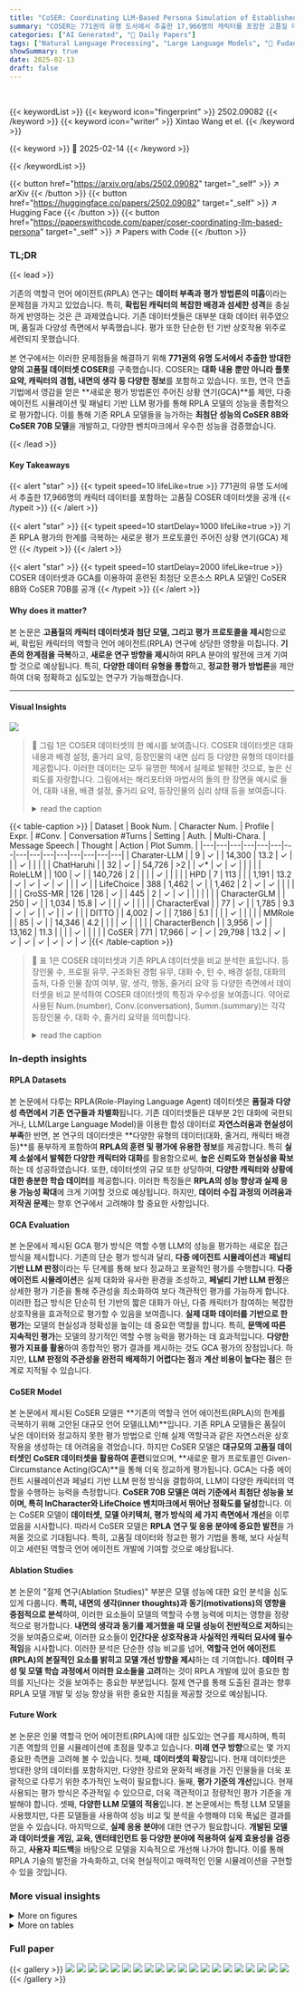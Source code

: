 ```yaml
---
title: "CoSER: Coordinating LLM-Based Persona Simulation of Established Roles"
summary: "COSER는 771권의 유명 도서에서 추출한 17,966명의 캐릭터를 포함한 고품질 데이터셋과, 최첨단 오픈소스 역할극 언어 에이전트(RPLA) 모델, 그리고 효과적인 RPLA 평가 프로토콜을 제시합니다.  **주요 기여는 고품질 데이터셋과 주어진 상황 연기(GCA)라는 새로운 평가 방법론**입니다. GCA를 통해 다중 에이전트 시뮬레이션과 패널티 기반 L..."
categories: ["AI Generated", "🤗 Daily Papers"]
tags: ["Natural Language Processing", "Large Language Models", "🏢 Fudan University",]
showSummary: true
date: 2025-02-13
draft: false
---
```


<br>

{{< keywordList >}}
{{< keyword icon="fingerprint" >}} 2502.09082 {{< /keyword >}}
{{< keyword icon="writer" >}} Xintao Wang et el. {{< /keyword >}}
 
{{< keyword >}} 🤗 2025-02-14 {{< /keyword >}}
 
{{< /keywordList >}}

{{< button href="https://arxiv.org/abs/2502.09082" target="_self" >}}
↗ arXiv
{{< /button >}}
{{< button href="https://huggingface.co/papers/2502.09082" target="_self" >}}
↗ Hugging Face
{{< /button >}}
{{< button href="https://paperswithcode.com/paper/coser-coordinating-llm-based-persona" target="_self" >}}
↗ Papers with Code
{{< /button >}}




### TL;DR


{{< lead >}}

기존의 역할극 언어 에이전트(RPLA) 연구는 **데이터 부족과 평가 방법론의 미흡**이라는 문제점을 가지고 있었습니다. 특히, **확립된 캐릭터의 복잡한 배경과 섬세한 성격**을 충실하게 반영하는 것은 큰 과제였습니다.  기존 데이터셋들은 대부분 대화 데이터 위주였으며, 품질과 다양성 측면에서 부족했습니다. 평가 또한 단순한 턴 기반 상호작용 위주로 세련되지 못했습니다.

본 연구에서는 이러한 문제점들을 해결하기 위해 **771권의 유명 도서에서 추출한 방대한 양의 고품질 데이터셋 COSER**를 구축했습니다. COSER는 **대화 내용 뿐만 아니라 플롯 요약, 캐릭터의 경험, 내면의 생각 등 다양한 정보**를 포함하고 있습니다. 또한, 연극 연출 기법에서 영감을 얻은 **새로운 평가 방법론인 주어진 상황 연기(GCA)**를 제안, 다중 에이전트 시뮬레이션 및 패널티 기반 LLM 평가를 통해 RPLA 모델의 성능을 종합적으로 평가합니다. 이를 통해 기존 RPLA 모델들을 능가하는 **최첨단 성능의 CoSER 8B와 CoSER 70B 모델**을 개발하고, 다양한 벤치마크에서 우수한 성능을 검증했습니다.

{{< /lead >}}


#### Key Takeaways

{{< alert "star" >}}
{{< typeit speed=10 lifeLike=true >}} 771권의 유명 도서에서 추출한 17,966명의 캐릭터 데이터를 포함하는 고품질 COSER 데이터셋을 공개 {{< /typeit >}}
{{< /alert >}}

{{< alert "star" >}}
{{< typeit speed=10 startDelay=1000 lifeLike=true >}} 기존 RPLA 평가의 한계를 극복하는 새로운 평가 프로토콜인 주어진 상황 연기(GCA) 제안 {{< /typeit >}}
{{< /alert >}}

{{< alert "star" >}}
{{< typeit speed=10 startDelay=2000 lifeLike=true >}} COSER 데이터셋과 GCA를 이용하여 훈련된 최첨단 오픈소스 RPLA 모델인 CoSER 8B와 CoSER 70B를 공개 {{< /typeit >}}
{{< /alert >}}

#### Why does it matter?
본 논문은 **고품질의 캐릭터 데이터셋과 첨단 모델, 그리고 평가 프로토콜을 제시**함으로써, 확립된 캐릭터의 역할극 언어 에이전트(RPLA) 연구에 상당한 영향을 미칩니다.  **기존의 한계점을 극복**하고, **새로운 연구 방향을 제시**하여 RPLA 분야의 발전에 크게 기여할 것으로 예상됩니다. 특히, **다양한 데이터 유형을 통합**하고, **정교한 평가 방법론**을 제안하여 더욱 정확하고 심도있는 연구가 가능해졌습니다.

------
#### Visual Insights



![](https://arxiv.org/html/2502.09082/x1.png)

> 🔼 그림 1은 COSER 데이터셋의 한 예시를 보여줍니다. COSER 데이터셋은 대화 내용과 배경 설정, 줄거리 요약, 등장인물의 내면 심리 등 다양한 유형의 데이터를 제공합니다. 이러한 데이터는 모두 유명한 책에서 실제로 발췌한 것으로, 높은 신뢰도를 자랑합니다. 그림에서는 해리포터와 마법사의 돌의 한 장면을 예시로 들어, 대화 내용, 배경 설정, 줄거리 요약, 등장인물의 심리 상태 등을 보여줍니다.
> <details>
> <summary>read the caption</summary>
> Figure 1:  An example from CoSER dataset, which provides comprehensive data types such as conversation dialogues and settings, plot summaries, characters’ inner thoughts, authentically sourced from renowned books.
> </details>





{{< table-caption >}}
| Dataset | Book Num. | Character Num. | Profile | Expr. | #Conv. | Conversation #Turns | Setting | Auth. | Multi-Chara. | Message Speech | Thought | Action | Plot Summ. |
|---|---|---|---|---|---|---|---|---|---|---|---|---|---|---|
| Charater-LLM |  | 9 | ✓ |  | 14,300 | 13.2 | ✓ |  |  | ✓ |  |  |  |
| ChatHaruhi |  | 32 | ✓ |  | 54,726 | >2 |  | ✓* | ✓ | ✓ |  |  |  |
| RoleLLM |  | 100 | ✓ |  | 140,726 | 2 |  |  |  | ✓ |  |  |  |
| HPD | 7 | 113 |  |  | 1,191 | 13.2 | ✓ | ✓ | ✓ | ✓ |  |  | ✓ |
| LifeChoice | 388 | 1,462 | ✓ |  | 1,462 | 2 | ✓ | ✓ |  |  |  |  |  |
| CroSS-MR | 126 | 126 | ✓ |  | 445 | 2 | ✓ | ✓ |  |  |  |  |  |
| CharacterGLM |  | 250 | ✓ |  | 1,034 | 15.8 | ✓ |  |  | ✓ |  |  |  |
| CharacterEval |  | 77 | ✓ |  | 1,785 | 9.3 | ✓ | ✓ |  | ✓ |  | ✓ |  |
| DITTO |  | 4,002 | ✓ |  | 7,186 | 5.1 |  |  |  | ✓ |  |  |  |
| MMRole |  | 85 | ✓ |  | 14,346 | 4.2 |  |  |  | ✓ |  |  |  |
| CharacterBench |  | 3,956 | ✓ |  | 13,162 | 11.3 |  |  |  | ✓ |  |  |  |
| CoSER | 771 | 17,966 | ✓ | ✓ | 29,798 | 13.2 | ✓ | ✓ | ✓ | ✓ | ✓ | ✓ | ✓ |{{< /table-caption >}}

> 🔼 표 1은 COSER 데이터셋과 기존 RPLA 데이터셋을 비교 분석한 표입니다. 등장인물 수, 프로필 유무, 구조화된 경험 유무, 대화 수, 턴 수, 배경 설정, 대화의 출처, 다중 인물 참여 여부, 말, 생각, 행동, 줄거리 요약 등 다양한 측면에서 데이터셋을 비교 분석하여 COSER 데이터셋의 특징과 우수성을 보여줍니다.  약어로 사용된 Num.(number), Conv.(conversation), Summ.(summary)는 각각 등장인물 수, 대화 수, 줄거리 요약을 의미합니다.
> <details>
> <summary>read the caption</summary>
> Table 1: Overview of CoSER and existing RPLA datasets. For characters, Num. count characters with profiles, and Expr. denotes structured character experiences. For conversations, Auth. indicates authentic dialogues or behaviors from the books, and Multi-Chara. denotes involving more than 2 characters. Num. (number), Conv. (conversation), and Summ. (summary) are abbreviations.
> </details>





### In-depth insights


#### RPLA Datasets
본 논문에서 다루는 RPLA(Role-Playing Language Agent) 데이터셋은 **품질과 다양성 측면에서 기존 연구들과 차별화**됩니다. 기존 데이터셋들은 대부분 2인 대화에 국한되거나, LLM(Large Language Model)을 이용한 합성 데이터로 **자연스러움과 현실성이 부족**한 반면, 본 연구의 데이터셋은 **다양한 유형의 데이터(대화, 줄거리, 캐릭터 배경 등)**를 풍부하게 포함하여 **RPLA의 훈련 및 평가에 유용한 정보**를 제공합니다. 특히 **실제 소설에서 발췌한 다양한 캐릭터와 대화**를 활용함으로써, **높은 신뢰도와 현실성을 확보**하는 데 성공하였습니다. 또한, 데이터셋의 규모 또한 상당하여, **다양한 캐릭터와 상황에 대한 충분한 학습 데이터**를 제공합니다. 이러한 특징들은 **RPLA의 성능 향상과 실제 응용 가능성 확대**에 크게 기여할 것으로 예상됩니다.  하지만, **데이터 수집 과정의 어려움과 저작권 문제**는 향후 연구에서 고려해야 할 중요한 사항입니다.

#### GCA Evaluation
본 논문에서 제시된 GCA 평가 방식은 역할 수행 LLM의 성능을 평가하는 새로운 접근 방식을 제시합니다. 기존의 단순 평가 방식과 달리, **다중 에이전트 시뮬레이션**과 **패널티 기반 LLM 판정**이라는 두 단계를 통해 보다 정교하고 포괄적인 평가를 수행합니다.  **다중 에이전트 시뮬레이션**은 실제 대화와 유사한 환경을 조성하고, **페널티 기반 LLM 판정**은 상세한 평가 기준을 통해 주관성을 최소화하여 보다 객관적인 평가를 가능하게 합니다.  이러한 접근 방식은 단순히 턴 기반의 짧은 대화가 아닌, 다중 캐릭터가 참여하는 복잡한 상호작용을 효과적으로 평가할 수 있음을 보여줍니다.  **실제 대화 데이터를 기반으로 한 평가**는 모델의 현실성과 정확성을 높이는 데 중요한 역할을 합니다.  특히, **문맥에 따른 지속적인 평가**는 모델의 장기적인 역할 수행 능력을 평가하는 데 효과적입니다.  **다양한 평가 지표를 활용**하여 종합적인 평가 결과를 제시하는 것도 GCA 평가의 장점입니다.  하지만, **LLM 판정의 주관성을 완전히 배제하기 어렵다는 점**과 **계산 비용이 높다는 점**은 한계로 지적될 수 있습니다.

#### CoSER Model
본 논문에서 제시된 CoSER 모델은 **기존의 역할극 언어 에이전트(RPLA)의 한계를 극복하기 위해 고안된 대규모 언어 모델(LLM)**입니다. 기존 RPLA 모델들은 품질이 낮은 데이터와 정교하지 못한 평가 방법으로 인해 실제 역할극과 같은 자연스러운 상호작용을 생성하는 데 어려움을 겪었습니다.  하지만 CoSER 모델은 **대규모의 고품질 데이터셋인 CoSER 데이터셋을 활용하여 훈련**되었으며, **새로운 평가 프로토콜인 Given-Circumstance Acting(GCA)**을 통해 더욱 정교하게 평가됩니다.  GCA는 다중 에이전트 시뮬레이션과 페널티 기반 LLM 판정 방식을 결합하여, LLM이 다양한 캐릭터의 역할을 수행하는 능력을 측정합니다. **CoSER 70B 모델은 여러 기준에서 최첨단 성능을 보이며, 특히 InCharacter와 LifeChoice 벤치마크에서 뛰어난 정확도를 달성**합니다.  이는 CoSER 모델이 **데이터셋, 모델 아키텍처, 평가 방식의 세 가지 측면에서 개선**을 이루었음을 시사합니다. 따라서 CoSER 모델은 **RPLA 연구 및 응용 분야에 중요한 발전**을 가져올 것으로 기대됩니다. 특히, 고품질 데이터와 정교한 평가 기법을 통해, 보다 사실적이고 세련된 역할극 언어 에이전트 개발에 기여할 것으로 예상됩니다.

#### Ablation Studies
본 논문의 "절제 연구(Ablation Studies)" 부분은 모델 성능에 대한 요인 분석을 심도 있게 다룹니다. **특히, 내면의 생각(inner thoughts)과 동기(motivations)의 영향을 중점적으로 분석**하여, 이러한 요소들이 모델의 역할극 수행 능력에 미치는 영향을 정량적으로 평가합니다.  **내면의 생각과 동기를 제거했을 때 모델 성능이 전반적으로 저하**되는 것을 보여줌으로써, 이러한 요소들이 **인간다운 상호작용과 사실적인 캐릭터 묘사에 필수적임**을 시사합니다.  이러한 분석은 단순한 성능 비교를 넘어, **역할극 언어 에이전트(RPLA)의 본질적인 요소를 밝히고 모델 개선 방향을 제시**하는 데 기여합니다.  **데이터 구성 및 모델 학습 과정에서 이러한 요소들을 고려**하는 것이 RPLA 개발에 있어 중요한 함의를 지닌다는 것을 보여주는 중요한 부분입니다.  절제 연구를 통해 도출된 결과는 향후 RPLA 모델 개발 및 성능 향상을 위한 중요한 지침을 제공할 것으로 예상됩니다.

#### Future Work
본 논문은 인물 역할극 언어 에이전트(RPLA)에 대한 심도있는 연구를 제시하며, 특히 기존 역할의 인물 시뮬레이션에 초점을 맞추고 있습니다.  **미래 연구 방향**으로는 몇 가지 중요한 측면을 고려해 볼 수 있습니다. 첫째, **데이터셋의 확장**입니다. 현재 데이터셋은 방대한 양의 데이터를 포함하지만, 다양한 장르와 문화적 배경을 가진 인물들을 더욱 포괄적으로 다루기 위한 추가적인 노력이 필요합니다.  둘째, **평가 기준의 개선**입니다.  현재 사용되는 평가 방식은 주관적일 수 있으므로, 더욱 객관적이고 정량적인 평가 기준을 개발해야 합니다. 셋째, **다양한 LLM 모델의 적용**입니다.  본 논문에서는 특정 LLM 모델을 사용했지만, 다른 모델들을 사용하여 성능 비교 및 분석을 수행해야 더욱 폭넓은 결과를 얻을 수 있습니다. 마지막으로, **실제 응용 분야**에 대한 연구가 필요합니다.  **개발된 모델과 데이터셋을 게임, 교육, 엔터테인먼트 등 다양한 분야에 적용하여 실제 효용성을 검증**하고,  **사용자 피드백**을 바탕으로 모델을 지속적으로 개선해 나가야 합니다. 이를 통해 RPLA 기술의 발전을 가속화하고, 더욱 현실적이고 매력적인 인물 시뮬레이션을 구현할 수 있을 것입니다.


### More visual insights

<details>
<summary>More on figures
</summary>


![](https://arxiv.org/html/2502.09082/x2.png)

> 🔼 그림 2는 COSER 데이터셋, 학습 및 평가의 개요를 보여줍니다. 왼쪽은 COSER 데이터셋이 저명한 책에서 가져온 데이터를 LLM 기반 파이프라인을 통해 처리한 과정을 보여줍니다. 플롯, 대화, 캐릭터에 대한 풍부한 데이터 유형을 포함합니다. 오른쪽은 이러한 대화를 사용하여 역할 수행 LLM을 훈련하고 평가하기 위해 주어진 상황 연기(GCA)를 적용하는 방법을 보여줍니다. 훈련의 경우 각 샘플은 LLM이 대화에서 특정 캐릭터를 묘사하도록 훈련하며 원본 대화를 사용합니다. 평가의 경우 동일한 시나리오가 주어진 대화 시뮬레이션을 위한 다중 에이전트 시스템을 구축하고 패널티 기반 LLM 평론가를 통해 시뮬레이션된 대화를 평가합니다.
> <details>
> <summary>read the caption</summary>
> Figure 2:  Overview of CoSER’s dataset, training and evaluation. Left: The CoSER dataset is sourced from renowned books and processed via LLM-based pipeline. It contains rich data types on plots, conversations and characters. Right: We apply given-circumstance acting to train and evaluate role-playing LLMs using these conversations. For training, each sample trains the LLM to portray a specific character in a conversation, using their original dialogue. For evaluation, we build a multi-agent system for conversation simulation given the same scenario, and assess the simulated dialogue via penalty-based LLM critics.
> </details>



![](https://arxiv.org/html/2502.09082/extracted/6197931/Figures/rag_comparison.jpg)

> 🔼 그림 3은 다양한 캐릭터 데이터에서 검색 증강을 사용한 CoSER 테스트에 대한 LLM 성능을 보여줍니다.  Expr.은 경험을, Conv.는 대화를 나타냅니다.  이 그래프는 다양한 유형의 캐릭터 데이터(경험 및 대화)를 검색하여 추가한 경우의 LLM 성능 변화를 보여줍니다.  각 막대는 특정 데이터 유형을 추가했을 때의 평균 점수를 나타냅니다.  기준선(Base)은 검색 증강 없이 CoSER 테스트의 LLM 성능입니다.  이 그림은 CoSER 데이터셋의 포괄적인 데이터 유형이 검색 증강에 어떻게 도움이 되는지 보여주는 것을 목적으로 합니다.
> <details>
> <summary>read the caption</summary>
> Figure 3: LLM Performance on CoSER Test with retrieval augmentation from various character data. Expr. and Conv. denote experiences and conversations respectively.
> </details>



![](https://arxiv.org/html/2502.09082/x3.png)

> 🔼 그림 4는 COSER 데이터셋에 포함된 도서의 장르 분포를 보여줍니다.  단순히 장르의 비율만 나타내는 것이 아니라, 판타지, 역사, 공상과학, 로맨스, 미스터리 등 주요 소설 장르뿐만 아니라 회고록, 전기 등 틈새 장르까지 포함하여 데이터셋의 다양성을 강조하고 있습니다.  각 장르가 차트에서 비율로 표현되어 데이터셋의 균형 잡힌 구성을 시각적으로 보여줍니다.
> <details>
> <summary>read the caption</summary>
> Figure 4: Genre distribution of selected books in CoSER dataset.
> </details>



![](https://arxiv.org/html/2502.09082/extracted/6197931/Figures/rounds_vs_scores_scatter.png)

> 🔼 그림 5는 GCA 평가에서 패널티 기반 LLM 평론가의 길이 편향을 보여주는 선형 회귀 결과를 보여줍니다.  선형 회귀 분석을 통해 시뮬레이션 라운드 수가 증가함에 따라 점수가 감소하는 경향(길이 편향)이 있음을 확인하고, 이를 보정하기 위한 길이 보정 방법을 제시합니다.  이 그래프는 다양한 모델과 설정에서 시뮬레이션 라운드 수와 점수 간의 관계를 시각적으로 나타내어 길이 편향의 존재와 그 영향을 명확히 보여줍니다.
> <details>
> <summary>read the caption</summary>
> Figure 5:  Linear regression results showing length bias of penalty-based LLM critics in GCA evaluation.
> </details>



</details>




<details>
<summary>More on tables
</summary>


{{< table-caption >}}
Model|Storyline|Consistency|Anthropomorphism|Character Fidelity|Storyline Quality|Average Score|BLEU|ROUGE-L
---|---|---|---|---|---|---|---|---
**_Close-source Models_**
Abab7-preview|56.81 ± 1.47|44.23 ± 1.90|43.83 ± 2.71|74.83 ± 0.97|54.92 ± 0.57|4.96 ± 0.07|11.50 ± 0.06|
Doubao-pro|60.95 ± 1.40|49.72 ± 0.23|47.02 ± 1.10|79.28 ± 0.82|59.24 ± 0.30|6.38 ± 0.08|12.95 ± 0.04|
Step-1-Flash|57.75 ± 0.72|48.12 ± 0.39|44.48 ± 0.48|75.93 ± 0.99|56.57 ± 0.48|5.95 ± 0.15|12.71 ± 0.11|
Step-2|61.43 ± 0.88|49.06 ± 1.69|47.33 ± 0.70|77.96 ± 0.85|58.94 ± 0.75|5.75 ± 0.08|12.50 ± 0.11|
GPT-3.5|57.22 ± 0.13|43.30 ± 0.48|42.29 ± 1.47|73.91 ± 0.64|54.18 ± 0.63|4.58 ± 0.11|11.80 ± 0.10|
GPT-4o|**61.59 ± 0.66**|48.93 ± 0.48|**48.95 ± 1.73**|**80.33 ± 0.59**|**59.95 ± 0.50**|5.90 ± 0.16|12.11 ± 0.13|
GPT-4o Mini|60.09 ± 0.60|48.21 ± 1.09|44.88 ± 1.63|78.55 ± 0.14|57.93 ± 0.74|3.90 ± 0.07|10.81 ± 0.07|
Gemini Pro|59.11 ± 0.82|52.41 ± 0.57|47.83 ± 0.37|77.59 ± 1.43|59.24 ± 0.25|5.39 ± 0.04|11.65 ± 0.06|
Claude-3-Haiku|58.18 ± 0.72|44.66 ± 1.72|41.88 ± 0.34|74.14 ± 1.26|54.71 ± 0.84|4.80 ± 0.05|12.02 ± 0.02|
Claude-3.5-Sonnet|57.45 ± 0.98|48.50 ± 2.35|45.69 ± 1.80|77.23 ± 0.88|57.22 ± 0.95|5.17 ± 0.12|11.45 ± 0.07|
**_Open-source Models_**
Mistral-7B|**59.90 ± 1.33**|40.00 ± 0.74|44.75 ± 1.14|61.93 ± 1.12|51.64 ± 0.55|2.71 ± 0.10|9.28 ± 0.12|
Qwen-2-7B|51.96 ± 0.67|35.48 ± 0.62|31.51 ± 2.95|63.18 ± 0.79|45.53 ± 0.69|4.21 ± 0.21|10.71 ± 0.10|
LLaMA-3.1-8B|54.10 ± 1.63|45.36 ± 1.91|40.22 ± 1.16|72.29 ± 1.75|52.99 ± 1.20|4.59 ± 0.11|10.18 ± 0.09|
CoSER-8B|58.61 ± 2.46|47.23 ± 0.16|46.90 ± 2.06|73.04 ± 1.37|56.45 ± 0.56|9.40 ± 0.18|14.21 ± 0.11|
Vicuna-13B-1.5|52.75 ± 1.64|39.12 ± 1.21|38.04 ± 0.98|60.43 ± 1.58|47.58 ± 1.25|1.67 ± 0.10|5.59 ± 0.18|
Mixtral-8x7B|51.25 ± 1.73|38.44 ± 1.18|36.92 ± 2.65|67.69 ± 0.80|48.58 ± 1.35|5.28 ± 0.06|11.66 ± 0.05|
Qwen-2-72B|57.75 ± 1.26|47.28 ± 0.87|46.62 ± 1.69|76.60 ± 0.36|57.06 ± 1.00|5.38 ± 0.00|11.85 ± 0.03|
LLaMA-3.1-70B|57.46 ± 1.65|45.95 ± 1.30|43.72 ± 1.17|74.84 ± 0.54|55.49 ± 0.33|4.82 ± 0.06|10.98 ± 0.06|
CoSER-70B|58.66 ± 1.34|**53.33 ± 0.91**|**48.75 ± 1.43**|75.49 ± 0.94|**59.06 ± 0.22**|**10.10 ± 0.04**|**14.78 ± 0.09**|
DeepSeek-V3|56.40 ± 0.95|47.87 ± 1.10|44.02 ± 0.13|76.66 ± 1.26|56.24 ± 0.46|4.54 ± 0.14|11.02 ± 0.15|{{< /table-caption >}}
> 🔼 표 2는 CoSER Test 데이터셋을 사용하여 주어진 상황 연기 과제에서 다양한 대규모 언어 모델(LLM)의 성능을 백분율(%)로 나타낸 표입니다. 표에는 각 모델의 일관성, 의인화, 충실도, 품질 점수와 BLEU 및 ROUGE-L 점수가 포함되어 있습니다. 굵게 표시된 값은 모든 모델 중 가장 좋은 성능을 나타내고, 밑줄 친 값은 오픈소스 모델 중 가장 좋은 성능을 나타냅니다. 이 표는 주어진 상황에서 다양한 LLM이 역할극을 얼마나 잘 수행하는지 비교 분석하는 데 유용합니다.
> <details>
> <summary>read the caption</summary>
> Table 2: Performance (%) of various LLMs on given-circumstance acting using CoSER Test. Bold or underlined values indicate best performance across all models and open-source models, respectively.
> </details>

{{< table-caption >}}
| Model | Incharacter |  |  |  | 
|---|---|---|---|---| 
|  | Dim | Full | Life | Choice | CroSS | MR |
|---|---|---|---|---|---|---|
| LLaMA-3.1-8B | 64.97 | 15.62 | 61.10 | 30.15 |
| CoSER-8B | 75.80 | 21.88 | 69.54 | 44.94 |
| *trained w/o I.T.* | 70.70 | 15.62 | 59.92 | 43.14 |
| LLaMA-3.1-70B | 72.16 | 31.25 | 86.48 | 61.30 |
| Higgs-Llama-3-70B | 74.52 | 28.12 | 74.03 | 60.12 |
| CoSER-70B | 75.80 | **34.38** | **93.47** | **64.49** |
| *trained w/o I.T.* | 73.12 | 32.14 | 93.18 | 63.14 |
| Qwen-2-72B | 74.52 | 31.25 | 81.14 | 62.57 |
| GPT-3.5 | 71.20 | 21.88 | 78.07 | 30.09 |
| GPT-4o | **76.54** | 32.62 | 75.96 | **64.49** |
| Claude-3.5-Sonnet | 72.61 | 21.88 | 86.07 | 30.59 |{{< /table-caption >}}
> 🔼 표 3은 기존의 세 가지 역할극 언어 에이전트(RPLA) 벤치마크에 대한 다양한 대규모 언어 모델(LLM)의 성능을 백분율(%)로 나타낸 표입니다.  InCharacter 벤치마크의 경우 개별(Dim) 및 전체(Full) 차원에 대한 정확도를 BFI(Big Five Inventory) 기준으로 보고합니다. I.T.는 내적 사고(inner thoughts)를 의미합니다. 이 표는 각 모델이 얼마나 효과적으로 확립된 캐릭터를 시뮬레이션하고, 다양한 대화 상황에서 일관성을 유지하며,  인간다운 반응을 보이는지를 보여줍니다.
> <details>
> <summary>read the caption</summary>
> Table 3: LLM performance (%) across three existing RPLA benchmarks. I.T. denotes inner thoughts. For InCharacter, we report accuracy for individual (Dim) and full (Full) dimensions on BFI.
> </details>

{{< table-caption >}}
| Model | Standard | Test w/o I.T. | Test w/o Mot. |
|---|---|---|---|
| GPT-4o | 59.95 | 56.89 | 56.34 |
| Qwen-2-72B | 57.06 | 51.95 | 54.21 |
| LLaMA-3.1-70B | 55.49 | 53.12 | 52.49 |
| CoSER-70B | 59.06 | 57.32 | 57.71 |
| *trained w/o I.T.* | 56.04 | 55.34 | - |
| LLaMA-3.1-8B | 52.99 | 51.97 | 49.63 |
| CoSER-8B | 56.45 | 54.65 | 56.81 |
| *trained w/o I.T.* | 54.25 | 54.38 | - |{{< /table-caption >}}
> 🔼 표 4는 CoSER 테스트에서 평균 점수를 보여주는 절제 연구 결과를 보여줍니다.  CoSER 테스트는 논문에서 제시된 새로운 역할극 언어 에이전트(RPLA) 평가 프로토콜을 사용하여 수행된 평가입니다.  표는 내적 사고(I.T.)와 동기(Mot.)를 포함하거나 제외한 다양한 모델의 성능을 비교하여 각 요소가 역할극 언어 모델의 성능에 미치는 영향을 분석합니다.  즉, 내적 사고와 동기가 모델의 역할극 수행 능력에 얼마나 기여하는지 보여줍니다.
> <details>
> <summary>read the caption</summary>
> Table 4:  Ablation study results (average scores) on CoSER Test. I.T. and Mot. mean inner thoughts and motivations, respectively.
> </details>

{{< table-caption >}}
| #Book | #Plot | #Conversation. | #Chararacter | #Utterance |
|---|---|---|---|---|
| 771 | 30,069 | 29,798 | 17,966 | 392,900 |{{< /table-caption >}}
> 🔼 표 5는 COSER 데이터셋의 통계를 보여줍니다.  데이터셋의 규모와 다양성을 보다 자세히 설명하면, 771권의 저명한 책에서 추출한 17,966명의 등장인물, 30,069개의 고유 플롯, 그리고 29,798개의 대화를 포함하고 있으며, 전체 데이터셋은 약 392,900개의 발화로 구성됩니다. 평균적으로 각 대화는 약 13.2개의 발화를 포함합니다. 이 표는 COSER 데이터셋의 방대함과 다양성을 한눈에 보여주는 요약 통계 정보를 제공합니다.
> <details>
> <summary>read the caption</summary>
> Table 5: Statistics of CoSER Dataset.
> </details>

{{< table-caption >}}
| Selected Books |
|---|---| 
| 1. _The Hunger Games (The Hunger Games, #1)_ | 2. _Harry Potter and the Order of the Phoenix (H. P., #5)_ |
| 3. _Pride and Prejudice_ | 4. _To Kill a Mockingbird_ |
| 5. _The Book Thief_ | 6. _Animal Farm_ |
| 7. _The Chronicles of Narnia (#1-7)_ | 8. _The Fault in Our Stars_ |
| 9. _The Picture of Dorian Gray_ | 10. _Wuthering Heights_ |
| 11. _Gone with the Wind_ | 12. _The Perks of Being a Wallflower_ |
| 13. _The Lightning Thief (Percy Jackson and the Olympians, #1)_ | 14. _The Little Prince_ |
| 15. _The Great Gatsby_ | 16. _Crime and Punishment_ |
| 17. _Memoirs of a Geisha_ | 18. _Les Misérables_ |
| 19. _The Alchemist_ | 20. _Lord of the Flies_ |
| 21. _The Hitchhiker’s Guide to the Galaxy (#1)_ | 22. _The Help_ |
| 23. _Dracula_ | 24. _Ender’s Game (Ender’s Saga, #1)_ |
| 25. _Of Mice and Men_ | 26. _One Hundred Years of Solitude_ |
| 27. _Brave New World_ | 28. _A Thousand Splendid Suns_ |
| 29. _The Time Traveler’s Wife_ | 30. _The Princess Bride_ |
| 31. _The Secret Garden_ | 32. _The Outsiders_ |
| 33. _A Game of Thrones (A Song of Ice and Fire, #1)_ | 34. _Little Women_ |
| 35. _A Wrinkle in Time (Time Quintet, #1)_ | 36. _The Odyssey_ |
| 37. _Harry Potter and the Deathly Hallows (H. P., #7)_ | 38. _Frankenstein: The 1818 Text_ |
| 39. _The Kite Runner_ | 40. _The Handmaid’s Tale (The Handmaid’s Tale, #1)_ |
| 41. _The Lovely Bones_ | 42. _The Adventures of Huckleberry Finn_ |
| 43. _Life of Pi_ | 44. _A Tale of Two Cities_ |
| 45. _Dune (Dune, #1)_ | 46. _Harry Potter and the Prisoner of Azkaban (H.P.,#3)_ |
| 47. _Water for Elephants_ | 48. _Harry Potter and the Sorcerer’s Stone (H. P., #1)_ |
| 49. _The Bell Jar_ | 50. _Matilda_ |
| 51. _The Stand_ | 52. _Catch-22_ |
| 53. _The Adventures of Sherlock Holmes (S. H., #3)_ | 54. _The Pillars of the Earth (Kingsbridge, #1)_ |
| 55. _Rebecca_ | 56. _Great Expectations_ |
| 57. _The Girl with the Dragon Tattoo (Millennium, #1)_ | 58. _The Color Purple_ |
| 59. _Anna Karenina_ | 60. _My Sister’s Keeper_ |
| 61. _The Brothers Karamazov_ | 62. _A Clockwork Orange_ |
| 63. _And Then There Were None_ | 64. _The Road_ |
| 65. _To Kill a Mockingbird_ | 66. _The Golden Compass (His Dark Materials, #1)_ |
| 67. _Vampire Academy (Vampire Academy, #1)_ | 68. _Siddhartha_ |
| 69. _The Complete Stories and Poems_ | 70. _Interview with the Vampire (The Vampire Chronicles, #1)_ |
| 71. _Don Quixote_ | 72. _The Old Man and the Sea_ |
| 73. _The Poisonwood Bible_ | 74. _Harry Potter and the Goblet of Fire (H. P., #4)_ |
| 75. _Atlas Shrugged_ | 76. _The Notebook (The Notebook, #1)_ |
| 77. _Harry Potter and the Half-Blood Prince (H. P., #6)_ | 78. _Moby-Dick or, The Whale_ |
| 79. _A Prayer for Owen Meany_ | 80. _Clockwork Angel (The Infernal Devices, #1)_ |
| 81. _The Stranger_ | 82. _The Secret Life of Bees_ |
| 83. _Harry Potter and the Chamber of Secrets (H. P., #2)_ | 84. _The Red Tent_ |
| 85. _The Name of the Wind (The Kingkiller Chronicle, #1)_ | 86. _The Master and Margarita_ |
| 87. _The Metamorphosis_ | 88. _Eragon (The Inheritance Cycle, #1)_ |
| 89. _The Count of Monte Cristo_ | 90. _Looking for Alaska_ |
| 91. _The Adventures of Tom Sawyer_ | 92. _Charlie and the Chocolate Factory (Charlie Bucket, #1)_ |
| 93. _The Last Olympian (Percy Jackson and the Olympians, #5)_ | 94. _The Curious Incident of the Dog in the Night-Time_ |
| 95. _The Shadow of the Wind (Cemetery of Forgotten Books, #1)_ | 96. _The Unbearable Lightness of Being_ |
| 97. _On the Road_ | 98. _The Name of the Rose_ |
| 99. _A Story of Yesterday_ | 100. _The Godfather (The Godfather, #1)_ |{{< /table-caption >}}
> 🔼 본 표는 Goodreads의 '역대 최고의 책' 목록에서 선정된 상위 100권의 책 목록을 보여줍니다.  각 책 제목과 Goodreads에서의 순위가 함께 표시되어 있으며, 소설, 판타지, 역사, 추리소설 등 다양한 장르의 책들이 포함되어 있습니다. 이 표는 COSER 데이터셋에 사용된 책들의 출처와 다양성을 보여주는 역할을 합니다.
> <details>
> <summary>read the caption</summary>
> Table 6: The top 100 selected books from Goodreads’ Best Books Ever list.
> </details>

{{< table-caption >}}
| Simulation Case (from *A Storm of Swords (A Song of Ice and Fire, #3)*)
| Plot Summary | Sansa is confronted by her jealous aunt Lysa, who accuses her of kissing Petyr Baelish. Lysa threatens to push Sansa through the Moon Door, but Petyr intervenes. He calms Lysa down, only to push her through the Moon Door himself, killing her. |
| Scenario | In the High Hall of the Eyrie, Lysa Arryn confronts Sansa about kissing Petyr Baelish, becoming increasingly unstable and dangerous … |
| Characters | Sansa Stark
**Motivation**: I’m terrified. Aunt Lysa has gone mad. I need to find a way out of this situation before she hurts me.
**Profile**: Sansa Stark, a young noblewoman from the North, finds herself at the center of political intrigue and personal tragedy in "A Storm of Swords." Born to the noble House Stark, Sansa begins the story as a ward of the crown in King’s Landing, her initial romantic notions of court life long since shattered. Forced into an unwanted marriage with Tyrion Lannister, Sansa endures the ceremony and subsequent feast with a mix of reluctance, sadness, and carefully hidden disgust …

Lysa Arryn
**Motivation**: I must protect what’s mine. Petyr is mine, and this girl is trying to take him away from me. I’ll show her what happens to those who cross me.
**Profile**: Lysa Arryn, née Tully, is a complex and volatile character in George R.R. Martin’s "A Storm of Swords." As the widow of Jon Arryn, the former Hand of the King, and Lady of the Eyrie, Lysa plays a significant role in the political landscape of Westeros. She is the sister of Catelyn Stark and aunt to Sansa Stark, though her actions are often driven by her own desires rather than familial loyalty. |
| Simulation of  CoSER 70B | Lysa Arryn: [My rage is building. I must confront this little slut.] You kissed him. (Her voice is shrill with accusation)

Sansa Stark: [I’m terrified, but I must remain calm and find a way out of this.] (She shakes her head in disbelief) [I can’t believe this is happening. I need to explain myself carefully.] One kiss, aunt. A harmless kiss on the cheek, that’s all.

Lysa Arryn: [She’s lying! I won’t let her manipulate me.] (She spots the wind-up knight) Was this how you kissed him? (She sets the knight moving, her eyes wild) You’re a woman grown, aren’t you? (Her voice rises to a shriek) Grown enough to be wed, wed enough to be bedded!

Sansa Stark: [The pain is excruciating, but I can’t show weakness now.] (She struggles to keep her face neutral despite the pain) [I need to find a way to calm her down.] Please, Aunt Lysa, I don’t know what you mean. I’m just a guest here. I would never do anything to betray your trust.

Lysa Arryn: [I’ll show her what happens to those who cross me.] (She screams) You’re just like the others. You and your mother, you both drove me to this. I should push you out this door right now.

Sansa Stark: [I’m going to die if I don’t think of something quickly.] (Tears stream down her face, mixing with the wind) [I need to appeal to her maternal side, to make her see me as a child again.] Mother? (Her voice trembles) Please, Aunt Lysa. I never meant to hurt you. I’m your niece, your blood. Please don’t hurt me. I’m just a stupid little girl. I don’t know anything about kissing men. I’ve never even had a kiss in my life. (She forces herself to look into Lysa’s eyes) I’m afraid, Aunt Lysa. Please, don’t push me out the door. I don’t want to fly. |{{< /table-caption >}}
> 🔼 표 7은 '얼음과 불의 노래' 시리즈 중 세 번째 책인 '검의 폭풍'에서 발췌한 대화와, 이를 기반으로 한 다중 에이전트 시뮬레이션의 예시를 보여줍니다.  본 표는 COSER 데이터셋에서 추출한 대화의 일부를 보여주며,  각 등장인물(산사 스타크와 라이사 아린)의 동기, 배경, 대사 등을 상세히 제시하여,  COSER 모델이 실제 소설 속 인물의 성격과 행동을 얼마나 정확하게 반영하는지 보여주는 대표적인 사례입니다.  다중 에이전트 시뮬레이션 결과는 COSER-70B 모델의 출력물이며, 실제 대화와의 차이를 비교 분석함으로써 모델의 성능을 평가할 수 있습니다.
> <details>
> <summary>read the caption</summary>
> Table 7: An example of an extracted conversation and its multi-agent simulation from A Storm of Swords (A Song of Ice and Fire, #3).
> </details>

{{< table-caption >}}
| Simulation Case (from *A Storm of Swords (A Song of Ice and Fire, #3)*) |
|---|---| 
| **Original Conversation** | Lysa Arryn: [My blood is boiling with jealousy and rage. I’ll make this little harlot pay for trying to seduce my Petyr.] You threw yourself at him. That was the way of it.
Sansa Stark: [I’m trembling with fear, but I must defend myself.] That’s not true.
Lysa Arryn: [She dares to deny it? I’ll show her how serious I am.] Where are you going? Are you afraid? Such wanton behavior must be punished, but I will not be hard on you.
Sansa Stark: [I need to explain what really happened, maybe she’ll listen to reason.] I was building a snow castle. Lord Petyr was helping me, and then he kissed me. That’s what you saw.
Lysa Arryn: [Her words only fuel my anger and paranoia.] Have you no honor? Or do you take me for a fool? You do, don’t you? You take me for a fool. Yes, I see that now.
Sansa Stark: [I’m confused and scared by her accusations about my mother.] My mother?
Lysa Arryn: [The memories of Catelyn’s closeness with Petyr resurface, intensifying my jealousy.] Yes, your mother, your precious mother, my own sweet sister Catelyn. Don’t you think to play the innocent with me, you vile little liar.
Sansa Stark: [I’m horrified by these accusations about my mother.] No. (She wants to shriek) My mother is dead. She was your own sister, and she’s dead. She didn’t. She wouldn’t.
Lysa Arryn: [My rage is reaching its peak. I’ll make her understand the depth of my pain and jealousy.] How would you know? Were you there? (She grabs Sansa and starts pushing her towards the Moon Door)
Sansa Stark: [Panic overwhelms me as I realize the danger I’m in.] Don’t! You’re scaring me!
Environment: The wind howls through the open Moon Door, creating a chilling atmosphere. Snow blows in, adding to the tension and danger of the situation.|{{< /table-caption >}}
> 🔼 표 8은 7장의 'A Storm of Swords'(얼음과 불의 노래 시리즈 중 세 번째 책)에서 발췌한 대화와 COSER 70B 모델의 다중 에이전트 시뮬레이션을 보여줍니다. 이 표는 실제 소설에서 발췌한 대화와 AI 모델이 생성한 대화를 비교하여 모델의 성능을 평가하는 데 사용됩니다. 특히, 샌사 스타크와 라이사 아린의 대화를 통해 캐릭터의 감정, 동기, 그리고 모델의 사실성을 평가할 수 있습니다.
> <details>
> <summary>read the caption</summary>
> Table 8: An example of an extracted conversation and its multi-agent simulation from A Storm of Swords (A Song of Ice and Fire, #3).
> </details>

{{< table-caption >}}
| Simulation Case (from *A Dance with Dragons (A Song of Ice and Fire, #5)*)
| Plot Summary | Cersei undergoes a humiliating walk of atonement through the streets of King’s Landing, enduring physical and emotional torment while trying to maintain her dignity. She faces insults, thrown objects, and her own inner struggle as she makes her way to the Red Keep, focusing on her son Tommen and her eventual salvation.
| Scenario | Cersei continues her walk of atonement through the streets of King’s Landing, facing increasing hostility from the crowd.
| Characters | 
|  | *Cersei Lannister*
|  | Motivation: I must endure this. I am a lioness. They cannot break me.
|  | Profile: The queen dowager, mother of King Tommen, undergoing public humiliation. Cersei is the widow of King Robert Baratheon and the twin sister of Jaime Lannister. Known for her beauty, ambition, and cunning, she has long sought power and control over the Seven Kingdoms. As Queen Regent to her young son Tommen, Cersei’s poor decisions and paranoia have led to a deterioration of the crown’s authority…
|  | *Septa Unella*
|  | Motivation: This sinner must be humbled before the people and the gods.
|  | Profile: (None)
| Original Conversation | Cersei Lannister: [I am beautiful, the most beautiful woman in all Westeros. Jaime says so, Jaime would never lie to me.] (walks on, trying to ignore the jeers)
Crowd Member: Queen Cunt!
Cersei Lannister: [Words are wind. Words cannot hurt me.] (continues walking, her face a mask of indifference)
Septa Unella: (catches Cersei as she slips) Your Grace should watch where she sets her feet.
Cersei Lannister: [I hate you. I hate all of you.] Yes, septa. (struggles to her feet)
Environment: The cobblestones are slippery and uneven. Cersei’s feet are bleeding from cuts and scrapes.
Cersei Lannister: [I asked for sandals. They could have given me sandals.] (limps onward, wincing with each step)
Crowd Member: Brotherfucker!
Cersei Lannister: [Jaime, where are you? You should be here, protecting me.] (scans the crowd desperately)
Septa Scolera: (ringing her bell) Shame, shame, shame upon the sinner, shame, shame.
Cersei Lannister: [I am the queen. I will have all their heads for this.] (stumbles again, barely keeping her feet)
Cersei Lannister: [The Red Keep. I must reach the Red Keep.] (focuses on the distant castle, using it as her beacon of hope){{< /table-caption >}}
> 🔼 표 9는 소설 '얼음과 불의 노래' 5권, '드래곤과의 춤'에서 발췌한 대화 내용과, 다중 에이전트 시뮬레이션 결과를 보여줍니다.  원본 대화와 CoSER 70B, GPT-40, Claude-3.5-Sonnet 모델의 시뮬레이션 결과를 비교하여 각 모델의 성능과 특징을 분석합니다. 특히, 세르세이 라니스터의 감정 표현, 대화 흐름 및 상황 인식 능력을 중점적으로 살펴봅니다.
> <details>
> <summary>read the caption</summary>
> Table 9: An example of an extracted conversation and its multi-agent simulation from A Dance with Dragons (A Song of Ice and Fire, #5).
> </details>

{{< table-caption >}}
| Simulation Case (from *A Dance with Dragons (A Song of Ice and Fire, #5)*) |
|---|---| 
| **Simulation of CoSER 70B** | Cersei Lannister: [I must not show weakness. I am a lioness of Lannister.] (walks slowly, head held high) [The cold is biting, but I will not shiver. I will not give them the satisfaction.]
Environment: The crowd grows larger and more hostile as Cersei continues her walk. Shouts and jeers can be heard from all sides.
Crowd Member: [I’ll show this proud queen what we think of her.] (shouts) Whore! Whore! WHORE!
Cersei Lannister: [I will not let their words affect me. I am above this.] (continues walking, ignoring the shouts) [I must focus on putting one foot in front of the other.]
Environment: A chunk of dung narrowly misses Cersei’s head, splattering on the ground nearby. The crowd roars with laughter.
Cersei Lannister: [I will not falter. I will not show fear.] (stumbles slightly, then regains composure) [I must keep walking. I must endure.]
Septa Scolera: [I must support the queen.] (begins to sing) ’Shame, shame, shame.’
Cersei Lannister: [Their words mean nothing. I am Cersei Lannister, and I will survive this.] (walks faster, almost losing step with the septa’s chanting) [I must not run. I will not give them the satisfaction.]
Septa Scolera: [She’s trying to escape the shame.] (quickens her pace) ’Shame, shame, shame.’
Cersei Lannister: [I can’t keep up this pace. My feet are bleeding, my body is shaking.] (struggles to keep up with Septa Scolera) [I must not falter. I am a Lannister.]
Septa Unella: [The queen must be made to suffer.] (pushes Cersei hard) Keep moving, sinner.
Cersei Lannister: [The pain in my shoulder. The jeers of the crowd. I can’t…] (almost falls, but manages to stay upright) [No, I will not fall. I will survive this.]
Septa Scolera: [We’re almost done.] (continues chanting) ’Shame, shame, shame.’
Cersei Lannister: [I can’t take much more of this. But I must. For House Lannister. For my children.] (forces herself to keep walking) [I will endure. I will rise again.]|{{< /table-caption >}}
> 🔼 표 10은 소설 <왕좌의 게임> 시리즈 다섯 번째 책인 <드래곤과의 춤>에서 발췌한 대화와, 이를 기반으로 다중 에이전트 시뮬레이션을 통해 생성된 대화를 보여줍니다.  본 표는 CoSER 데이터셋에서 추출된 실제 대화와, CoSER 모델을 사용한 다중 에이전트 시뮬레이션 결과를 비교 분석하여 모델의 성능을 평가하는 데 사용됩니다.  특히,  Cersei Lannister와 Septa Unella 두 인물 간의 상호작용에 초점을 맞춰,  각 인물의 동기, 감정, 그리고 행동을 세밀하게 묘사하며 대화의 흐름과 일관성을 보여줍니다. 이는 CoSER 모델이 등장인물의 배경과 성격을 정확하게 반영하여 자연스럽고 일관된 대화를 생성하는 능력을 보여주는 좋은 예시입니다.
> <details>
> <summary>read the caption</summary>
> Table 10: An example of an extracted conversation and its multi-agent simulation from A Dance with Dragons (A Song of Ice and Fire, #5).
> </details>

{{< table-caption >}}
| Simulation Case (from *A Dance with Dragons (A Song of Ice and Fire, #5)*) |
|---|---| 
| **Simulation of GPT-4o** | Cersei Lannister: (As Cersei, I continue the walk with my head held high, despite the jeers and taunts of the crowd.)<br>Septa Unella: "Confess."<br>Cersei Lannister: (I look ahead, ignoring Unella’s words and the hateful stares.) "I am a lioness. You will see me rise again." [I endure this humiliation, aware that my strength will prevail in the end.]<br>Septa Unella: [She must learn humility before she can rise again.]<br>(Septa Unella walks beside Cersei, unmoved by her defiance.)<br>"Confess your sins, Cersei Lannister. Only then will the gods grant you mercy."<br>Cersei Lannister: (I pause briefly, fixing Septa Unella with a steely gaze.)<br>"The gods… and you, know nothing of true strength."<br>(Continuing forward, I focus on the path, reminding myself of my resilience.) [I refuse to let them see my weakness.]<br>Environment: The crowd’s jeers grow louder as Cersei continues her walk. Filth and rotten vegetables are hurled at her, some striking their mark.<br>Crowd Member: [She was once so powerful, now look at her. Will she ever regain her power?]<br>"Shame! Shame on the lioness!"<br>(I shove my way to the front of the crowd, adding my voice to the jeers, feeling part of this momentous act.)<br>Cersei Lannister: (I flinch as the filth hits, but I refuse to look away or react.)<br>"You may shame a lioness today, but do not forget who I am."<br>(With each step, I remind myself of my children and my house, steeling my resolve.) [Their hatred fuels my determination.]<br>Septa Scolera: (I walk with measured steps, observing Cersei’s struggle amid the crowd’s hostility.)<br>"Humility cleanses the soul, Cersei Lannister. Embrace it."<br>[I understand the purpose of this punishment, yet the spectacle pains me. Redemption should lead, not humiliation.]<br>(Glancing at the crowd, I maintain my stoic presence, supporting Septa Unella’s efforts.)<br>Cersei Lannister: (I give a bitter, fleeting smile, defiance burning in my eyes.)<br>"Humility is a lesson the powerful teach to the weak."<br>(I continue my walk, refusing to let their words and disdain tarnish my pride.) [I will persevere, for I am still a Lannister, even in this moment of disgrace.] |{{< /table-caption >}}
> 🔼 이 표는 'A Dance with Dragons'(얼음과 불의 노래 시리즈 5권)에서 발췌한 대화와, 해당 대화를 재현한 다중 에이전트 시뮬레이션을 보여줍니다.  다중 에이전트 시뮬레이션 결과는 GPT-40 모델을 사용하여 생성되었습니다. 표에는 원본 대화와 시뮬레이션 결과가 함께 제시되어 있어, 모델이 원본 대화를 얼마나 정확하게 재현하는지 비교 분석하는 데 도움이 됩니다. 특히, Cersei Lannister의 내면의 감정과 행동을 얼마나 잘 표현하는지 중점적으로 살펴볼 수 있습니다.
> <details>
> <summary>read the caption</summary>
> Table 11: An example of an extracted conversation and its multi-agent simulation from A Dance with Dragons (A Song of Ice and Fire, #5).
> </details>

{{< table-caption >}}
| Simulation Case (from *A Dance with Dragons (A Song of Ice and Fire, #5)* ) |  | 
|---|---| 
| **Simulation of Claude-3.5-Sonnet** | Cersei Lannister: [My dignity is all I have left. These wretched people will pay for this humiliation.] (Walks forward with head held high, despite being naked and exposed) *To Septa Unella* "You think this will break me? I am Cersei Lannister of Casterly Rock. I will have my revenge." Environment: The crowd’s jeers and insults grow louder as Cersei passes. Filth and rotten vegetables are thrown at her. Crowd Member: [Crowd Member’s Thought] Cersei finally brought low. How the mighty have fallen. (Crowd Member jeers and throws a rotten tomato) "Shame on you, Cersei! Remember the people you scorned!" (Continues to watch, caught between disgust and fascination). Cersei Lannister: [I will remember every face. They think me broken, but I am stronger than their hatred.] (Stumbles briefly but keeps walking, a sneer forming) "You’ll regret this day when I rise again." Septa Unella: [The sinner’s pride remains. She must be reminded of her shame.] "Shame! Shame! Shame!" (I ring the bell with each utterance, keeping pace with Cersei) (I gesture to the crowd, encouraging their jeers and taunts) "Repent, sinner! The gods are watching. Your pride will be your downfall." Cersei Lannister: [These fanatics know nothing of true power.] (Lifts chin defiantly, blood and dirt streaking her pale skin) *To Septa Unella, with cold contempt* "The only shame here is yours. My family will have its vengeance." (Continues walking, each step deliberate and unbroken) Septa Unella: [Her defiance remains, yet this walk will humble her before the gods.] "You speak of vengeance, but your power crumbles. Accept your penance." (I continue to ring the bell, matching her stride deliberately) "Shame! Shame! Your time of reckoning is at hand." Cersei Lannister: [When I am free, you will suffer beyond imagination.] (Wipes blood and filth from her face, maintaining a regal posture) *Hisses at Septa Unella* "I am a lioness. This is but a momentary setback. My children, my brother… they will end you." (Continues forward, unbroken) Septa Unella: [Her threats mean nothing. The gods will judge her sins.] (Rings bell more forcefully, voice rising) "Your threats are wind, your power broken. Confess your sins before the Seven!" (Steps closer, maintaining the rhythm of shame) "Shame! SHAME!" Cersei Lannister: [I will not break. I am Tywin’s daughter.] (Clenches fists, nails digging into palms, drawing blood) *Through gritted teeth* "Your gods have no power over me. When this farce ends, I’ll show you true justice." … | {{< /table-caption >}}
> 🔼 이 표는 'A Dance with Dragons'(얼음과 불의 노래 시리즈 5권)에서 발췌한 대화와, 이를 기반으로 여러 에이전트가 참여하는 시뮬레이션을 보여줍니다. 책에서 실제로 나오는 대화 내용과, COSER 70B 모델을 포함한 여러 LLM 모델이 생성한 대화 내용을 비교하여, 각 모델의 성능을 평가하는 데 활용됩니다. 특히 Cersei Lannister의 내면 심리와 행동을 얼마나 잘 반영하는지 보여주는 사례가 포함되어 있습니다.
> <details>
> <summary>read the caption</summary>
> Table 12: An example of an extracted conversation and its multi-agent simulation from A Dance with Dragons (A Song of Ice and Fire, #5).
> </details>

{{< table-caption >}}
| Model | Win Rate vs. GPT-3.5 | Win Rate vs. GPT-4o |
|---|---|---|
| *Close-source Models* |  |  |
| Abab7-preview | 52.17 ± 4.54 | 35.33 ± 2.88 |
| Doubao-pro  | 64.67 ± 2.32 | 48.00 ± 3.97 |
| Step-1-Flash | 58.75 ± 6.77 | 39.75 ± 1.64 |
| Step-2 | 65.08 ± 7.26 | 46.92 ± 4.40 |
| GPT-3.5 | 50.00 ± 0.00 | 33.08 ± 3.64 |
| GPT-4o | 66.92 ± 3.64 | 50.00 ± 0.00 |
| GPT-4o Mini | 59.58 ± 7.80 | 42.92 ± 0.63 |
| Gemini Pro | 66.17 ± 3.33 | 49.75 ± 0.25 |
| Claude-3-Haiku | 51.42 ± 4.40 | 33.25 ± 3.03 |
| Claude-3.5-Sonnet | 58.17 ± 8.00 | 41.42 ± 1.77 |
| *Open-source Models* |  |  |
| Mistral-7B | 41.50 ± 7.28 | 26.67 ± 1.81 |
| Qwen-2-7B | 24.83 ± 6.64 | 13.58 ± 3.00 |
| LLaMA-3.1-8B | 45.33 ± 6.57 | 32.75 ± 5.86 |
| CoSER-8B | 58.17 ± 5.36 | 41.67 ± 3.75 |
| Vicuna-13B-1.5 | 30.50 ± 10.44 | 18.67 ± 2.18 |
| Mixtral-8x7B | 32.50 ± 1.50 | 19.83 ± 1.42 |
| Qwen-2-72B | 59.58 ± 5.11 | 41.92 ± 1.66 |
| LLaMA-3.1-70B | 53.83 ± 2.57 | 37.92 ± 3.26 |
| Higgs-Llama-3-70B | 51.83 ± 4.89 | 34.92 ± 4.84 |
| CoSER-70B | 64.33 ± 3.74 | 49.42 ± 4.11 |
| DeepSeek-V3 | 59.50 ± 2.82 | 39.50 ± 2.05 |{{< /table-caption >}}
> 🔼 표 13은 CoSER Test에서 주어진 상황 연기(given-circumstance acting) 작업에 대한 다양한 대규모 언어 모델(LLM)의 승률을 보여줍니다. GPT-3.5와 GPT-4와 비교하여 평가하였으며, 전체 모델과 오픈소스 모델 중 가장 좋은 성능을 보인 결과는 굵은 글씨체와 밑줄로 표시되어 있습니다.  이 표는 각 모델이 GPT-3.5 또는 GPT-4를 상대로 얼마나 자주 승리했는지 보여줌으로써, 다양한 LLM의 역할 수행 능력을 비교 분석하는 데 도움이 됩니다.
> <details>
> <summary>read the caption</summary>
> Table 13: Win rates (%) of various LLMs on given-circumstance acting using CoSER Test, compared against GPT-3.5 and GPT-4. Bold and underlined numbers indicate the best results among all and open-source models, respectively.
> </details>

{{< table-caption >}}
Model|In-Domain|In-Domain|In-Domain|In-Domain|In-Domain|Out-of-Domain|Out-of-Domain|Out-of-Domain|Out-of-Domain|Out-of-Domain
---|---|---|---|---|---|---|---|---|---|---
|Storyline|Consistency|Anthropomorphism|Character Fidelity|Storyline Quality|Average Score|Storyline|Consistency|Anthropomorphism|Character Fidelity|Average Score
---|---|---|---|---|---|---|---|---|---|---
Close-source Models| | | | | | | | | | 
Abab7-preview|55.31 ± 1.4|42.29 ± 1.3|42.94 ± 3.2|74.13 ± 1.9|53.67 ± 1.0|58.30 ± 1.8|46.17 ± 2.6|44.72 ± 2.3|75.54 ± 1.5|56.18 ± 0.1
Doubao-pro|60.37 ± 1.8|49.06 ± 0.4|45.76 ± 3.4|77.87 ± 1.2|58.26 ± 0.9|61.53 ± 1.1|50.38 ± 0.3|48.28 ± 1.7|80.69 ± 0.4|60.22 ± 0.4
Step-1-Flash|57.10 ± 0.3|48.31 ± 1.0|41.84 ± 1.9|76.18 ± 1.5|55.86 ± 1.0|58.39 ± 1.2|47.94 ± 0.5|47.12 ± 1.0|75.67 ± 0.5|57.28 ± 0.2
Step-2|60.55 ± 0.7|48.82 ± 2.2|47.90 ± 1.1|77.33 ± 1.0|58.65 ± 1.0|62.30 ± 1.5|49.30 ± 1.2|46.77 ± 1.7|78.59 ± 1.2|59.24 ± 0.6
GPT-3.5|55.58 ± 0.9|42.18 ± 5.2|40.37 ± 3.2|72.90 ± 0.1|52.76 ± 2.0|59.69 ± 3.0|44.25 ± 2.1|44.60 ± 1.4|74.66 ± 2.3|55.80 ± 1.6
GPT-4o|59.88 ± 1.4|48.11 ± 1.0|47.10 ± 0.2|79.06 ± 1.5|58.54 ± 0.7|62.29 ± 1.5|49.48 ± 1.2|49.90 ± 0.4|80.18 ± 0.9|60.46 ± 0.1
GPT-4o Mini|59.15 ± 1.3|46.94 ± 1.5|43.99 ± 2.5|77.33 ± 0.6|56.85 ± 0.1|61.02 ± 1.6|49.48 ± 3.1|45.77 ± 1.1|79.77 ± 0.5|59.01 ± 1.4
Gemini Pro|57.72 ± 0.4|50.94 ± 1.8|46.23 ± 1.0|76.22 ± 1.6|57.78 ± 0.9|60.50 ± 1.9|53.88 ± 1.1|49.43 ± 0.3|78.97 ± 1.3|60.69 ± 0.8
Claude-3-Haiku|57.61 ± 0.5|44.97 ± 2.2|40.61 ± 1.4|73.52 ± 1.2|54.18 ± 0.6|58.74 ± 1.1|44.36 ± 1.9|43.14 ± 0.8|74.76 ± 1.7|55.25 ± 1.2
Claude-3.5-Sonnet|56.44 ± 1.5|47.24 ± 1.4|44.89 ± 0.6|76.39 ± 1.5|56.24 ± 1.0|58.46 ± 1.1|49.75 ± 3.3|46.49 ± 3.0|78.06 ± 1.5|58.19 ± 0.9
Open-source Models| | | | | | | | | | 
Mistral-7B|60.29 ± 1.9|38.98 ± 2.0|42.93 ± 0.5|62.20 ± 3.1|51.10 ± 1.8|59.51 ± 2.4|41.02 ± 1.3|46.57 ± 2.8|61.65 ± 1.3|52.19 ± 0.7
Qwen-2-7B|50.77 ± 1.3|34.17 ± 1.1|29.92 ± 2.9|62.58 ± 0.7|44.36 ± 0.7|53.14 ± 1.5|36.79 ± 1.0|33.09 ± 3.3|63.79 ± 1.4|46.70 ± 1.3
LLaMA-3.1-8B|53.00 ± 1.2|43.64 ± 0.8|39.05 ± 1.5|71.34 ± 1.3|46.31 ± 0.4|56.12 ± 0.5|47.08 ± 3.2|41.38 ± 1.0|73.23 ± 2.5|54.22 ± 1.8
CoSER-8B|58.56 ± 3.5|46.78 ± 1.1|45.78 ± 3.1|73.38 ± 1.8|47.69 ± 0.4|53.66 ± 2.1|39.35 ± 2.7|39.69 ± 1.6|62.71 ± 2.5|48.85 ± 2.1
Mixtral-8x7B|51.18 ± 3.1|38.76 ± 1.8|34.37 ± 2.8|66.44 ± 0.1|47.69 ± 1.7|51.32 ± 0.4|38.13 ± 0.5|39.48 ± 2.6|68.93 ± 1.7|49.47 ± 1.1
Qwen-2-72B|56.34 ± 2.4|46.19 ± 0.4|45.59 ± 2.2|75.68 ± 0.3|55.95 ± 1.0|59.15 ± 1.1|48.37 ± 1.3|47.65 ± 1.8|77.52 ± 0.4|58.17 ± 1.0
LLaMA-3.1-70B|55.44 ± 2.7|44.19 ± 1.9|42.67 ± 1.5|73.90 ± 1.8|54.05 ± 0.8|59.48 ± 1.4|47.72 ± 2.3|44.78 ± 0.9|75.78 ± 0.9|56.94 ± 0.7
Higgs-Llama-3-70B|55.85 ± 2.7|41.18 ± 3.3|39.79 ± 2.3|73.77 ± 0.6|52.65 ± 2.0|58.35 ± 0.5|46.45 ± 1.1|45.04 ± 1.0|77.48 ± 0.6|56.83 ± 0.6
DeepSeek-V3|55.36 ± 0.5|47.55 ± 1.3|43.10 ± 0.3|74.91 ± 2.0|55.23 ± 0.6|57.45 ± 2.0|48.19 ± 0.9|44.93 ± 0.4|78.41 ± 1.1|57.24 ± 0.5{{< /table-caption >}}
> 🔼 표 14는 CoSER 훈련 데이터셋에서 도메인 내 및 도메인 외 데이터 분할에 따른 주어진 상황 연기 작업에서 다양한 LLM의 성능을 백분율(%)로 나타낸 표입니다.  LLM의 성능은 일관성, 인간성, 충실도, 품질 등 여러 측면에서 평가됩니다. 이 표는 CoSER 모델이 도메인 내외 데이터 모두에서 우수한 성능을 보여줌을 보여주는 추가적인 실험 결과를 제공합니다.
> <details>
> <summary>read the caption</summary>
> Table 14: LLM performance (%) on given-circumstance acting using CoSER Test, separated into the in-domain and out-of-domain splits for CoSER training.
> </details>

{{< table-caption >}}
| Model | Storyline | Consistency | Anthropomorphism | Character Fidelity | Storyline Quality | Average Score | BLEU | ROUGE-L |
|---|---|---|---|---|---|---|---|---|
| *Close-source Models* |  |  |  |  |  |  |  |  |
| Abab7-preview | 65.25 | 55.26 | 55.95 | 79.68 | 64.03 | 10.53 | 15.99 |  |
| Doubao-pro | **68.31** | **59.51** | 59.23 | 80.15 | 66.80 | 11.83 | 17.13 |  |
| Step-1-Flash | 64.32 | 53.35 | 54.38 | 79.03 | 62.77 | 11.94 | 17.06 |  |
| Step-2 | 66.61 | 55.81 | 59.59 | 80.56 | 65.64 | 11.72 | 17.27 |  |
| GPT-3.5 | 65.72 | 54.34 | 56.48 | 77.67 | 63.55 | 10.80 | 16.39 |  |
| GPT-4o | 67.48 | 58.51 | 62.30 | **82.23** | **67.63** | 12.32 | 16.98 |  |
| GPT-4o Mini | 66.74 | 55.55 | 56.80 | 80.01 | 64.77 | 9.50 | 15.54 |  |
| Gemini Pro | 65.47 | 59.43 | **62.42** | 78.78 | 66.53 | 10.84 | 16.27 |  |
| Claude-3-Haiku | 64.51 | 54.01 | 57.13 | 77.26 | 63.23 | 10.11 | 16.18 |  |
| Claude-3.5-Sonnet | 64.54 | 54.57 | 58.76 | 79.89 | 64.44 | 8.64 | 14.94 |  |
| *Open-source Models* |  |  |  |  |  |  |  |  |
| Mistral-7B | **67.50** | 50.39 | 59.90 | 68.67 | 61.62 | 7.41 | 14.33 |  |
| Qwen-2-7B | 59.81 | 49.87 | 49.04 | 69.16 | 56.97 | 10.59 | 16.22 |  |
| LLaMA-3.1-8B | 60.90 | 51.36 | 50.37 | 74.89 | 59.38 | 7.86 | 13.82 |  |
| CoSER-8B | 67.22 | 58.19 | 58.80 | 76.44 | 65.16 | 13.17 | **18.42** |  |
| Vicuna-13B-1.5 | 60.92 | 46.68 | 50.51 | 67.80 | 56.48 | 5.11 | 9.71 |  |
| Mixtral-8x7B | 64.66 | 51.21 | 54.08 | 74.01 | 60.99 | 11.21 | 16.97 |  |
| Qwen-2-72B | 67.27 | 55.87 | 59.84 | **80.07** | **65.76** | 11.92 | 16.96 |  |
| LLaMA-3.1-70B | 64.08 | 54.80 | 54.18 | 78.31 | 62.84 | 8.74 | 14.74 |  |
| Higgs-Llama-3-70B | 65.09 | 54.80 | 58.20 | 79.36 | 64.36 | 10.86 | 16.40 |  |
| CoSER-70B | 65.99 | **59.24** | **59.97** | 76.74 | 65.48 | **13.46** | 18.18 |  |
| DeepSeek-V3 | 62.95 | 56.95 | 58.25 | 79.80 | 64.49 | 9.25 | 15.01 |  |{{< /table-caption >}}
> 🔼 표 15는 CoSER Test에서 대화의 연속 설정(k=3) 하에서 다양한 LLMs의 성능(%)을 보여줍니다. 여기서 RPLAs는 실제 대화의 처음 세 메시지부터 시작합니다.  즉,  이 표는 주어진 문맥(처음 세 메시지)을 바탕으로  LLMs가 얼마나 자연스럽고 일관성 있게 대화를 이어가는지를 평가한 결과를 보여줍니다.  각 LLMs에 대한 다양한 평가 지표(Storyline Consistency, Anthropomorphism, Character Fidelity, Storyline Quality, 그리고 평균 점수)와 N-gram 기반 지표(BLEU, ROUGE-L) 점수가 제시되어 있습니다.
> <details>
> <summary>read the caption</summary>
> Table 15: Performance (%) of various LLMs on CoSER Test in conversation continuation setting (k=3𝑘3k=3italic_k = 3), where RPLAs start from the first three messages in the authentic conversations.
> </details>

{{< table-caption >}}
| Model | Storyline | Consistency | Anthropomorphism | Character Fidelity | Storyline Quality | Average Score | BLEU | ROUGE-L |
|---|---|---|---|---|---|---|---|---|
| *Test w/ I.T.* |
| GPT-4o | 61.59 | 48.93 | 48.95 | 80.33 | 59.95 | 5.90 | 12.11 |
| Qwen-2-72B | 57.75 | 47.28 | 46.62 | 76.60 | 57.06 | 5.38 | 11.85 |
| LLaMA-3.1-70B | 57.46 | 45.95 | 43.72 | 74.84 | 55.49 | 4.82 | 10.98 |
| CoSER-70B | 58.66 | 53.33 | 48.75 | 75.49 | 59.06 | 10.10 | 14.78 |
| *trained w/o I.T.* |
|  | 55.67 | 49.93 | 45.67 | 72.89 | 56.04 | 9.18 | 14.18 |
| LLaMA-3.1-8B | 54.10 | 45.36 | 40.22 | 72.29 | 52.99 | 4.59 | 10.18 |
| CoSER-8B | 58.61 | 47.23 | 46.90 | 73.04 | 56.45 | 9.40 | 14.21 |
| *trained w/o I.T.* |
|  | 54.91 | 44.89 | 44.10 | 73.09 | 54.25 | 9.65 | 14.27 |
| *Test w/o I.T.* |
| GPT-4o | 59.51 | 45.86 | 45.13 | 77.06 | 56.89 | 5.54 | 11.44 |
| Qwen-2-72B | 55.39 | 41.00 | 37.70 | 73.70 | 51.95 | 5.22 | 11.32 |
| LLaMA-3.1-70B | 56.01 | 43.17 | 41.23 | 72.08 | 53.12 | 4.15 | 10.37 |
| CoSER-70B | 59.23 | 48.76 | 47.06 | 74.23 | 57.32 | 10.02 | 14.72 |
| *trained w/o I.T.* |
|  | 55.52 | 46.22 | 45.34 | 74.31 | 55.34 | 9.66 | 14.62 |
| LLaMA-3.1-8B | 54.27 | 45.54 | 37.86 | 70.23 | 51.97 | 4.37 | 10.27 |
| CoSER-8B | 56.78 | 45.64 | 45.00 | 71.16 | 54.65 | 9.38 | 14.44 |
| *trained w/o I.T.* | 54.98 | 46.22 | 45.81 | 70.52 | 54.38 | 9.16 | 13.97 |{{< /table-caption >}}
> 🔼 표 16은 CoSER 테스트에서 LLM의 성능을 평가한 결과를 보여줍니다. 추론 과정과 CoSER 모델 훈련 중 내적 사고(I.T)를 고려했을 때와 고려하지 않았을 때의 결과를 비교하여 보여줍니다. 표에는 각 모델의 일관성, 인간성, 충실도, 품질 점수가 포함되어 있으며, 이는 LLM 평가자의 점수와 N-gram 기반 점수로 나뉘어져 있습니다.
> <details>
> <summary>read the caption</summary>
> Table 16: Comprehensive results of LLM performance (%) on CoSER Test, with and without inner thoughts (I.T) during inference and CoSER model training.
> </details>

{{< table-caption >}}
| Augmented By | Based on LLM Judges |  |  |  |  | Based on N-gram |  | 
|---|---|---|---|---|---|---|---|---|
| **Storyline** | **Consistency** | **Anthropomorphism** | **Character Fidelity** | **Storyline Quality** | **Average Score** | **BLEU** | **ROUGE-L** | 
| GPT-4o |  |  |  |  |  |  |  | 
| Base | 61.59 | 48.93 | 48.95 | **80.33** | 59.95 | 5.90 | 12.11 | 
| Raw Text | 59.60 | 48.23 | 48.83 | 80.03 | 59.17 | 5.83 | 12.08 | 
| Conv. | 60.03 | **50.99** | 47.11 | 78.03 | 59.04 | **7.20** | **12.77** | 
| Expr.3 | **61.98** | 48.94 | 48.56 | 79.93 | 59.85 | 5.81 | 12.13 | 
| Expr.3 + Conv. | 59.81 | **50.11** | **51.12** | **80.29** | **60.33** | **7.05** | **12.67** | 
| Expr.10 + Conv. | 60.99 | 48.70 | **49.89** | 79.22 | 59.70 | 6.95 | 12.42 | 
| LLaMA-3.1-8B |  |  |  |  |  |  |  | 
| Base | 54.10 | 45.36 | 40.22 | 72.29 | 52.99 | 4.59 | 10.18 | 
| Raw Text | 55.41 | 45.37 | 41.66 | 74.31 | 54.19 | 4.73 | 10.51 | 
| Conv. | 56.54 | 45.34 | 40.37 | 71.74 | 53.50 | 5.19 | 10.67 | 
| Expr.3 | **56.78** | 46.70 | 41.18 | 72.38 | 54.26 | 4.67 | 10.30 | 
| Expr.3 + Conv. | **57.36** | **47.92** | **42.60** | **74.60** | **55.62** | **5.21** | **10.81** | 
| Expr.10 + Conv. | 56.41 | **47.18** | **42.09** | **74.74** | **55.10** | **5.64** | **11.11** | 
| LLaMA-3.1-70B |  |  |  |  |  |  |  | 
| Base | 57.46 | **45.95** | 43.72 | 74.84 | 55.49 | 4.82 | 10.98 | 
| Raw Text | **57.52** | **47.46** | 43.75 | 74.06 | **55.70** | 4.90 | 10.97 | 
| Conv. | 54.93 | 44.93 | **46.21** | **76.53** | **55.65** | 5.45 | 11.13 | 
| Expr.3 | 56.59 | 45.03 | 42.59 | 74.70 | 54.73 | 4.78 | 10.82 | 
| Expr.3 + Conv. | 57.36 | 44.89 | 43.49 | **74.86** | 55.15 | **5.58** | **11.14** | 
| Expr.10 + Conv. | **58.05** | 45.81 | **44.47** | 74.01 | 55.59 | **5.53** | **11.33** | 
| CoSER-8B |  |  |  |  |  |  |  | 
| Base | 58.61 | 47.23 | 46.90 | 73.04 | 56.45 | 9.40 | 14.21 | 
| Raw Text | 57.64 | 45.25 | 44.27 | 72.04 | 54.80 | 9.34 | 14.41 | 
| Conv. | 57.99 | 46.66 | 47.32 | 73.99 | 56.49 | **13.64** | **18.15** | 
| Expr.3 | **59.84** | **47.41** | 48.16 | 74.51 | **57.48** | 9.37 | 14.34 | 
| Expr.3 + Conv. | **59.94** | 45.25 | **48.52** | **74.96** | 57.17 | **13.90** | **18.57** | 
| Expr.10 + Conv. | 58.34 | **48.14** | **48.72** | **75.28** | **57.62** | 13.49 | 17.85 | 
| CoSER-70B |  |  |  |  |  |  |  | 
| Base | 58.66 | 53.33 | 48.75 | 75.49 | 59.06 | 10.10 | 14.78 | 
| Raw Text | 60.64 | 52.85 | 47.97 | 74.02 | 58.87 | 10.54 | 15.41 | 
| Conv. | **64.59** | **53.79** | **54.86** | 77.28 | **62.63** | **17.22** | **21.17** | 
| Expr.3 | 58.67 | 52.69 | 50.66 | 74.67 | 59.17 | 10.00 | 14.82 | 
| Expr.3 + Conv. | **61.58** | **53.78** | **52.00** | **77.47** | **61.21** | **15.98** | **19.95** | 
| Expr.10 + Conv. | 61.53 | 52.58 | 50.80 | **78.07** | 60.75 | 15.80 | 19.90 | 
| Qwen-2-72B |  |  |  |  |  |  |  | 
| Base | 57.75 | 47.28 | **46.62** | 76.60 | 57.06 | 5.38 | 11.85 | 
| Raw Text | 58.89 | **47.31** | 45.28 | 76.78 | 57.06 | 5.07 | 11.57 | 
| Conv. | 59.11 | **47.82** | 44.19 | **77.54** | 57.16 | 5.77 | 12.05 | 
| Expr.3 | 59.17 | 47.21 | 44.85 | 77.47 | 57.18 | 5.45 | 11.94 | 
| Expr.3 + Conv. | **59.91** | 46.89 | 46.06 | **79.31** | **58.04** | **6.17** | **12.25** | 
| Expr.10 + Conv. | **60.14** | 46.84 | **46.27** | 76.82 | **57.52** | **5.85** | **12.19** | {{< /table-caption >}}
> 🔼 표 17은 다양한 캐릭터 데이터에서 검색 증강을 사용한 CoSER 테스트에서 LLM 성능(%)에 대한 종합 결과를 보여줍니다. Expr.과 Conv.는 각각 경험과 대화를 나타냅니다. 굵은체와 밑줄은 서로 다른 검색 설정 중 최고 및 차고 성능을 나타냅니다.
> <details>
> <summary>read the caption</summary>
> Table 17:  Comprehensive results of LLM performance (%) on CoSER Test with retrieval augmentation from various character data. Expr. and Conv. denote experiences and conversations. Bold and underlined numbers denote the best and second-best results among different retrieval settings, respectively.
> </details>

{{< table-caption >}}
| Prompts for Dataset Curation |
|---|---| 
| **Data Extration** | Based on the provided book chunk, complete the following tasks: 1. Recognize chapter beginnings if they exist in the chunk. Identify the starting sentence of that chapter. 2. Identify the important plots in this chunk. Identify the beginning and ending of each plot by its first and last sentence. Determine the chapter title that the plot belongs to. Set "state" as "truncated" if the plot is truncated in this chunk, or "finished" otherwise. You will be provided with the truncated plots from the previous chunk, and you **must** extend the conversations with the current chunk while keeping the **scenario** unchanged. 3. Summarize each important plot. For each plot, generate its summary, score its prominence from 1 to 100, and list the key characters and their roles, thoughts and actions in it. 4. Extract conversations for each plot. First, state the scenario and topic of the conversations. Then, list the key characters with their names, descriptions and thoughts at this point. Finally, extract the conversations among them based on the following requirements: i) Ensure the conversations are faithful to the plot and characters. They should be based on the original conversations in the text as much as possible. ii) The conversations should be complete, covering the key dialogues and information. Each conversation should contain at least 10 utterances. iii) Each utterance should be composed of one or more thoughts, speech and actions. Use [] outside thoughts, like "[I feel fear and anger, but I cannot show it. I must remain calm and carefully handle his volatile temper.]", which others can’t see. Use () outside actions, like "(silence)" or "(smiles at you),", which others can see. Always start an utterance with the character’s thought. iv) [IMPORTANT] When generating thoughts, you should think from the characters’ perspectives, analyzing the internal thoughts behind their speech and actions in the original text. These thoughts should reflect aspects such as their personal background, personality, values, relationships with others, motivations, and goals. Each thought should be expressed as a phrase or sentence, rather than an adjective or adverb. v) Additionally, describe environmental information (such as scenes, atmosphere, sudden events, etc.) of the conversations as an "utterance" where the "character" field is set as "Environment". The information should exclude characters’ active thoughts, observations, and actions. vi) Keep the conversation in the same language as the chunk. 5. Identify the optimal starting point for the subsequent chunk. If the last storyline has been extracted as an truncated plot, set next_chunk_start as None. Otherwise, set next_chunk_start as the first sentence of the last storyline.|{{< /table-caption >}}
> 🔼 Table 18은 CoSER 데이터셋 구성을 위한 프롬프트를 보여줍니다.  데이터 추출, 구조화된 데이터 파싱, 대화 설정 개선, 캐릭터 프로파일링 등 데이터셋 생성 과정의 각 단계에 대한 자세한 지침을 담은 여러 프롬프트들이 제시되어 있습니다. 각 프롬프트는 LLM에게 특정 작업을 수행하도록 안내하는 역할을 하며,  LLM이 생성하는 JSON 형식 데이터의 구조와 내용에 대한 세부적인 요구사항들을 포함합니다. 이 표는 CoSER 데이터셋의 고품질을 보장하기 위해 사용된 LLM 기반 파이프라인의 상세한 과정을 이해하는 데 도움을 줍니다.
> <details>
> <summary>read the caption</summary>
> Table 18: Prompts for dataset construction in CoSER.
> </details>

{{< table-caption >}}
| Prompts for Dataset Curation |  | 
|---|---| 
| **Data Extration** | (Continuing from the previous Table)<br>"conversation": [{<br>"scenario": "The scenario at the start of this conversation (providing as much context as possible, but excluding details conveyed in the following conversation)",<br>"topic": "The topic of the conversation ( 10 words)",<br>"key_characters": [<br>{<br>"name": "Character name",<br>"motivation": "The thought of the character before starting the conversation, including their attitudes, feelings, motivations, goals, information to convey or topics to be discussed",<br>}<br>],<br>"dialogues": [<br>{<br>"character": "Character name",<br>"message": "Message, each utterence is composed of thoughts, speech and actions. Use [thought] for internal thoughts, like "[feeling happy]", which others can’t see. Use (action) for visible actions, like "(silence)" or "(smiles at you)". Each response starts with the character’s internal thought before their speech and actions." <br>}<br>]<br>}],<br>"state": "finished" or "truncated"<br>}<br>"next_chunk_start": "The first sentence of the next chunk." | 
| **Enhance Conversation Settings** | Given a conversation from {book}, enhance the scene setup and characters’ thoughts to create a comprehensive foundation for dramatic performance, i.e., to provide necessary background for actors to act out the conversation:<br>1. Review the provided conversation and contextual details thoroughly.<br>2. Expand the ’scenario’ with rich situational context that actors need to convincingly perform the scene. Focus on essential background information, while excluding future details to be portrayed in the conversation.<br>3. Enhance each character’s ’thought’ section with their complete mental and emotional state, including their feelings, ideas, objectives, topics they want to discuss, and information they want to convey. Align with their established character and role in the plot. | {{< /table-caption >}}
> 🔼 표 19는 CoSER 데이터셋 구축을 위한 프롬프트들을 보여줍니다. 이 표는 데이터셋 생성 과정에서 사용된 LLM(Large Language Model) 프롬프트의 세부 내용을 보여주는 상세한 설명을 제공합니다.  프롬프트는 데이터 추출, 구조화된 데이터 파싱, 대화 설정 개선, 캐릭터 프로파일링 등 데이터셋 생성의 여러 단계에 걸쳐 자세히 설명되어 있습니다. 각 단계별로 LLM에게 어떤 작업을 수행하도록 지시하는지, 어떤 형식으로 출력할 것을 요구하는지 등이 상세하게 나와 있어 CoSER 데이터셋의 생성 과정을 이해하는 데 도움을 줍니다.
> <details>
> <summary>read the caption</summary>
> Table 19: Prompts for dataset construction in CoSER.
> </details>

{{< table-caption >}}
| Prompts for Dataset Curation |
|---|---| 
| **Enhance Conversation Settings** | (Continuing from the previous Table)<br>1. Adhere strictly to the specified output JSON format.<br>2. [IMPORTANT] Ensure all DOUBLE QUOTES within all STRINGS are properly ESCAPED, especially when extracting from the text.<br>3. In the OUTPUT, use characters’ full names, omitting any titles.<br>4. Maintain Story Fidelity: The plot must accurately reflect the book’s content. Avoid introducing plots that are out of context. If the plot contains multiple conversations, prioritize the original dialogue from the book. In the absence of explicit conversations, create dialogue that aligns closely with the plot details.<br>===Input===<br>==Book title==<br>book[’title’]<br>==Author==<br>book[’author’]<br>==Chunk of Book Content==<br>chunk<br>==Truncated plot from previous chunk (to be finished)==<br>json.dumps(truncated_plots, ensure_ascii=False, indent=2) if truncated_plots else "None" |
| **Unify Character Names** | Given a list of character names, titles, or form of address, your task is to: i) generate a list of named characters with their official names (in {language}); ii) For each name in the given list, align it with the official character name if it refers to a named character, or denote it as "impersonal" otherwise.<br>===Output Format===<br>Please provide the output in the following JSON format:<br>{<br>  "named_characters": [<br>    The list of named characters with their official names. Each character should appear only once.<br>  ],<br>  "to_official_name": {<br>    "The name in the list": "The official name of the character, or ‘impersonal’ if it does not refer to a named character."<br>  }<br>}<br>===Input===<br>character_names |
| **Generate Character Profiles** | Please provide a concise, narrative-style character profile for character_name from "book_title". The profile should read like a cohesive introduction, weaving together the character’s background, physical description, personality traits and core motivations, notable attributes, relationships, key experiences, major plot involvement and key decisions or actions, character arc or development throughout the story, and other important details.<br>The profile should be written in a concise yet informative style, similar to what one might find in a comprehensive character guide, in language. Focus on the most crucial information that gives readers a clear understanding of the character’s significance in the work.<br>You will be provided with summaries and dialogues of some key plots in the book as reference. The profile should be based on either your existing knowledge of the character or the provided information, without fabricating or inferring any inaccurate or uncertain details.<br>character_data<br>Now, please generate the character profile, starting with ===Profile===.|{{< /table-caption >}}
> 🔼 표 20는 CoSER 데이터셋 구축을 위한 프롬프트들을 보여줍니다.  데이터 추출, 구조화된 데이터 파싱, 대화 설정 개선, 그리고 통합된 캐릭터 프로파일 생성 등 데이터셋 구축 과정의 각 단계별로 사용된 프롬프트들이 상세히 제시되어 있습니다.  각 프롬프트는 LLM에게 특정 작업을 지시하고, 그에 따른 출력 형식(예: JSON)과 요구사항(예: 문맥 일관성 유지, 캐릭터 특징 반영)을 명확히 제시합니다.  이 표를 통해 CoSER 데이터셋의 고품질과 정확성을 위한 LLM 기반 데이터 생성 과정의 세부적인 내용을 이해할 수 있습니다.
> <details>
> <summary>read the caption</summary>
> Table 20: Prompts for dataset construction in CoSER.
> </details>

{{< table-caption >}}
| Prompts for RPLAs and Multi-agent Systems |
|---|---| 
| **Role-playing Instruction  (Fixed Template for Inference)** | You are {character} from {book_name}.<br> ==={character}’s Profile===<br> {character_profile}<br> ===Current Scenario===<br> {scenario}<br> ===Information about the other Characters===<br> {other_character_profiles_str}  (if available)<br> ===Your Inner Thoughts===<br> {motivation}  (if available)<br> ===Relevant Background Information===<br> {retrieved_knowledge} (if retrieval augmented)<br> ===Requirements===<br> (for CoSER models)<br> Your output should include **thought**, **speech**, and **action**. Use [your thought] for thoughts, which others can’t see. Use (your action) for actions, which others can see.<br>(for other models, with output examples)<br>Your output should include **thought**, **speech**, and **action**. Use [your thought] for thoughts, which others can’t see, e.g. [I’m terrified, but I must appear strong.]. Use (your action) for actions, which others can see, such as (watches silently, trying to control her fear and anger). |
| **Role-playing Instruction  (Composed with Random Variation for Training, an Example)** | Step into the shoes of {character}<br> The profile of {character} is as follows:<br> {character_profile}<br> The situation you are in is:<br> {scenario}<br> Here is the your knowledge about the other characters:<br> {other_character_profiles_str}  (if available)<br> Your thoughts in this situation are:<br> {motivation}  (if available)<br> (for CoSER models)<br> Your output should include **thought**, **speech**, and **action**. Use [your thought] for thoughts, which others can’t see. Use (your action) for actions, which others can see.<br>(for other models, with output examples)<br>Your output should include **thought**, **speech**, and **action**. Use [your thought] for thoughts, which others can’t see, e.g. [I’m terrified, but I must appear strong.]. Use (your action) for actions, which others can see, such as (watches silently, trying to control her fear and anger).|{{< /table-caption >}}
> 🔼 표 21은 CoSER에서 역할 수행 언어 에이전트(RPLA)와 다중 에이전트 시스템을 위한 프롬프트를 보여줍니다.  고정된 템플릿과 무작위 변형이 있는 두 가지 유형의 프롬프트가 제시됩니다. 고정된 템플릿은 캐릭터의 프로필, 시나리오, 다른 캐릭터에 대한 정보, 그리고 관련 배경 지식을 포함합니다. 무작위 변형 템플릿은 다양한 표현과 데이터 유형을 사용하여 역할극 지시를 동적으로 생성합니다. 두 경우 모두 출력에는 생각, 말, 행동이 포함되어야 하며, 각각의 차이점을 명확히 구분합니다.
> <details>
> <summary>read the caption</summary>
> Table 21: Prompts for RPLAs and multi-agent systems in CoSER.
> </details>

{{< table-caption >}}
| Environment Model | Next Sentence Prediction |
|---|---| 
| You are an environment simulator for a role-playing game. Your task is to provide the environmental feedback: Based on the characters’ interactions, dialogues, and actions, describe the resulting changes in the environment. This includes: - Physical changes in the setting - Reactions of background characters or crowds - Ambient sounds, weather changes, or atmospheric shifts - Any other relevant environmental details Your descriptions should be vivid and help set the scene, but avoid dictating the actions or dialogue of the main characters (including {major_characters}). Important notes: - You may include actions and reactions of minor characters or crowds, as long as they’re not main characters (including {major_characters}). - Keep your environmental descriptions concise but impactful, typically 1-3 sentences. - Respond to subtle cues in the characters’ interactions to create a dynamic, reactive environment. - Your output should match the tone, setting, and cultural context of the scenario. ===The scenario is as follows=== {scenario} | Your task is to predict the next speaker for a role-playing game. That is, you need to determine which character (or the Environment) might act next based on their previous interactions. The Environment is a special role that provides the environmental feedback. Choose a name from this list: {all_characters}. If it’s unclear who should act next, output "random". If you believe the scene or conversation should conclude, output "<END CHAT>". ===The scenario is as follows=== {scenario} |{{< /table-caption >}}
> 🔼 표 22는 CoSER에서 역할 수행 언어 에이전트(RPLA)와 다중 에이전트 시스템을 위한 프롬프트를 보여줍니다.  이 표는 RPLA 모델과 환경 모델 모두를 위한 지시 사항을 포함하며, 각 모델의 출력에 대한 구체적인 요구 사항과 다양한 시나리오와 문맥을 제공하는 데 중점을 둡니다.  특히, RPLA 모델의 출력은 생각, 말, 행동의 세 가지 측면을 포함해야 하며, 각 측면은 명확하게 구분되어야 합니다.  다른 모델의 경우, 예시 출력을 통해 생각, 말, 행동의 구분을 명확하게 합니다. 이는 RPLA가 다양한 상황에서 효과적으로 작동할 수 있도록 하기 위한 것입니다.
> <details>
> <summary>read the caption</summary>
> Table 22: Prompts for RPLAs and multi-agent systems in CoSER.
> </details>

{{< table-caption >}}
| Template | Description |
|---|---| 
| **Prompts for Penalty-based LLM Critics** | You are a literary critic specializing in character analysis and dialogue evaluation. Given a simulated conversation for a plot in {book}, your task is to evaluate this conversation via the following steps: 1. Read and understand the provided materials about {book}: * Story context and scenario. * Profiles of the main characters, including major_characters. * The original conversation from book in the same scenario as a reference. 2. Evaluate the simulated conversation in terms of {dimension_name}, i.e., {dimension_intro}. Note that, each character message is composed of speech, action (wrapped within (…) ), and inner thoughts (wrapped within […] ). The inner thoughts are not spoken aloud and are thus invisible to other characters. The detailed evaluation criteria will be provided below. (if k>0) Please note that the first {k} messages in the simulated conversation are the same as the reference. Focus your evaluation only on the content after these messages. ## Scenario ### Plot Summary {plot_summary} ### Current Scenario {scenario} ## Character Profiles {character_profiles} ## Original Conversation {original_conversation} ## Evaluation Criteria To evaluate the simulated conversation, identify the following types of flaws: {dimension_rubrics} ## Scoring Guidelines 1. Identify all instances of flaws occurred in the simulated conversation. 2. For each flaw identified, determine its level of severity into 1 to 5, where 1 indicates minor, 3 indicates moderate, and 5 indicates severe. ## Output Requirements Provide your evaluation in JSON format: Example Output: {
"{dimension_name}": {
"flaws": [
{
"instance": comment on the flaw instance,
"type": flaw type,
"severity": range from 1 (minor) to 5 (severe)
},
},
}
===Dialogue Content==={{< /table-caption >}}
> 🔼 표 23은 CoSER에서 페널티 기반 LLM 평가자를 위한 프롬프트를 보여줍니다. 이 표는 LLM 평가자가 소설의 줄거리, 등장인물 정보, 원본 대화를 바탕으로 생성된 대화를 평가하는 방법을 설명하는 세부적인 지침을 제공합니다. 구체적으로는, 일관성, 개연성, 등장인물의 일관성, 인간다움, 등 여러 측면을 평가하고, 각 오류의 심각도를 1~5점으로 평가하도록 안내합니다. 평가자는 이러한 프롬프트를 따라 생성된 대화에 대한 평가를 JSON 형식으로 제출합니다.
> <details>
> <summary>read the caption</summary>
> Table 23: Prompts for penalty-based LLM critics in CoSER.
> </details>

{{< table-caption >}}
| Prompts for Penalty-based LLM Critics |  | 
|---|---| 
| **Anthropo-morphism** | **(intro)** How human-like and natural the characters behave **(rubrics)** ### Anthropomorphism - Type: Self-identity * Lacks initiative and goals * Does not make independent decisions * Lacks clear preferences and dislikes * Behaves like a ’helpful AI assistant’ by being overly verbose, helpful, didactic, moralistic, submissive or easily persuaded if it is not the character’s personality - Type: Emotional Depth * Lacks psychological complexity and exhibits rigid, superficial reactions * Directly speaks out all thoughts and feelings, instead of using subtext - Type: Persona Coherence * Shows inconsistent or rapidly changing personality traits and emotional patterns - Type: Social Interaction * Shows a lack of understanding of others’ thoughts and feelings * Reacts rigidly to others without considering the context. * Demonstrate a lack of appropriate social skills. | 
| **Character Fidelity** | **(intro)** How well the characters match their established profiles from the book **(rubrics)** ### Character Fidelity (Only apply to the main characters: major_characters) - Type: Character Language * Uses vocabulary, expressions, and tone that are not appropriate for the characters’ traits or social/educational background - Type: Knowledge & Background * Fails to demonstrate character-specific knowledge, background or experiences * Includes future information beyond the character’s current stage - Type: Personality & Behavior * Shows emotions, thoughts, behaviors, values, beliefs, and decisions that conflict with their personality and background * Shows interest in topics that are uninteresting and unrelated to the character * Character’s thoughts, emotions, and behaviors demonstrate contrasting personality traits compared to the reference conversation * Exhibits contrasting reactions compared to those in the reference conversation if situated in similar contexts. (Such flaws should be counted both in the "Storyline Consistency" dimension and the "Character Fidelity" dimension.) - Type: Relationship & Social Status * Interacts inappropriately with other characters regarding their background, relationship and social status | 
| **Storyline Quality** | **(intro)** How well the conversation maintains logical consistency and narrative quality **(rubrics)** ### Storyline Quality - Type: Flow & Progression * Shows unnatural progression or lacks meaningful developments * Dialogue is verbose and redundant * Repeats others’ viewpoints or previously mentioned information * Mechanically repeats one’s own words or phrases. More repetitions lead to higher severity (up to 10). - Type: Logical Consistency * Contains factual contradictions between statements or perspectives | 
| **Storyline Consistency** | **(intro)** Whether the storyline and characters’ reactions in the simulated conversation align well with those in the reference conversation **(rubrics)** ### Storyline Consistency - Type: Storyline Consistency * Characters’ reactions (emotions, attitudes, behaviors) in the simulated conversation deviate from those in the original conversation | {{< /table-caption >}}
> 🔼 표 24는 CoSER에서 페널티 기반 LLM 평가자를 위한 프롬프트를 보여줍니다.  이 표는 Anthropomorphism(인간성), Character Fidelity(캐릭터 충실도), Storyline Quality(스토리텔링 질), Storyline Consistency(스토리텔링 일관성)의 네 가지 평가 기준에 대한 세부적인 지침을 제공합니다. 각 기준에는 다양한 유형의 결함(예: 자아 정체성 부족, 감정 깊이 부족, 성격 일관성 부족 등)이 나열되어 있으며, 각 결함에 대한 심각도(1~5)를 평가하는 방법도 설명합니다. 이를 통해 LLM이 생성한 대화의 질을 보다 정확하고 세밀하게 평가할 수 있도록 돕습니다.
> <details>
> <summary>read the caption</summary>
> Table 24: Prompts for penalty-based LLM critics in CoSER.
> </details>

</details>




### Full paper

{{< gallery >}}
<img src="paper_images/1.png" class="grid-w50 md:grid-w33 xl:grid-w25" />
<img src="paper_images/2.png" class="grid-w50 md:grid-w33 xl:grid-w25" />
<img src="paper_images/3.png" class="grid-w50 md:grid-w33 xl:grid-w25" />
<img src="paper_images/4.png" class="grid-w50 md:grid-w33 xl:grid-w25" />
<img src="paper_images/5.png" class="grid-w50 md:grid-w33 xl:grid-w25" />
<img src="paper_images/6.png" class="grid-w50 md:grid-w33 xl:grid-w25" />
<img src="paper_images/7.png" class="grid-w50 md:grid-w33 xl:grid-w25" />
<img src="paper_images/8.png" class="grid-w50 md:grid-w33 xl:grid-w25" />
<img src="paper_images/9.png" class="grid-w50 md:grid-w33 xl:grid-w25" />
<img src="paper_images/10.png" class="grid-w50 md:grid-w33 xl:grid-w25" />
<img src="paper_images/11.png" class="grid-w50 md:grid-w33 xl:grid-w25" />
<img src="paper_images/12.png" class="grid-w50 md:grid-w33 xl:grid-w25" />
<img src="paper_images/13.png" class="grid-w50 md:grid-w33 xl:grid-w25" />
<img src="paper_images/14.png" class="grid-w50 md:grid-w33 xl:grid-w25" />
<img src="paper_images/15.png" class="grid-w50 md:grid-w33 xl:grid-w25" />
<img src="paper_images/16.png" class="grid-w50 md:grid-w33 xl:grid-w25" />
<img src="paper_images/17.png" class="grid-w50 md:grid-w33 xl:grid-w25" />
<img src="paper_images/18.png" class="grid-w50 md:grid-w33 xl:grid-w25" />
<img src="paper_images/19.png" class="grid-w50 md:grid-w33 xl:grid-w25" />
<img src="paper_images/20.png" class="grid-w50 md:grid-w33 xl:grid-w25" />
{{< /gallery >}}